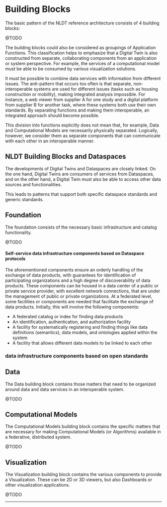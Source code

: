 # Building Blocks

The basic pattern of the NLDT reference architecture consists of 4 building blocks: 

@TODO 

The building blocks could also be considered as groupings of Application Functions. This classification helps to emphasize that a Digital Twin is also constructed from separate, collaborating components from an application or system perspective. For example, the services of a computational model must be able to be consumed by various visualization solutions. 

It must be possible to combine data services with information from different issues. The anti-pattern that occurs too often is that separate, non-interoperable systems are used for different issues (tasks such as housing construction or mobility), making integrated analysis impossible. For instance, a web viewer from supplier A for one study and a digital platform from supplier B for another task, where these systems both use their own standards. By separating functions and making them interoperable, an integrated approach should become possible.

This division into functions explicitly does not mean that, for example, Data and Computational Models are necessarily physically separated. Logically, however, we consider them as separate components that can communicate with each other in an interoperable manner.

## NLDT Building Blocks and Dataspaces

The developments of Digital Twins and Dataspaces are closely linked. On the one hand, Digital Twins are consumers of services from Dataspaces, and on the other hand, a Digital Twin must also be able to access other data sources and functionalities.

This leads to patterns that support both specific dataspace standards and generic standards.

## Foundation

The foundation consists of the necessary basic infrastructure and catalog functionality.

@TODO

#### Self-service data infrastructure components based on Dataspace protocols

The aforementioned components ensure an orderly handling of the exchange of data products, with guarantees for identification of participating organizations and a high degree of discoverability of data products. These components can be housed in a data center of a public or private service provider, with excellent network connections, that are under the management of public or private organizations. At a federated level, some facilities or components are needed that facilitate the exchange of data products. Initially, this will involve the following components:

- A federated catalog or index for finding data products
- An identification, authentication, and authorization facility
- A facility for systematically registering and finding things like data definitions (semantics), data models, and ontologies applied within the system
- A facility that allows different data models to be linked to each other

### data infrastructure components based on open standards

## Data

The Data building block contains those matters that need to be organized around data and data services in an interoperable system.

@TODO

## Computational Models

The Computational Models building block contains the specific matters that are necessary for making Computational Models (or Algorithms) available in a federative, distributed system.

@TODO

## Visualization

The Visualization building block contains the various components to provide a Visualization. These can be 2D or 3D viewers, but also Dashboards or other visualization applications.

@TODO

--------------------------------------------------------------------------------